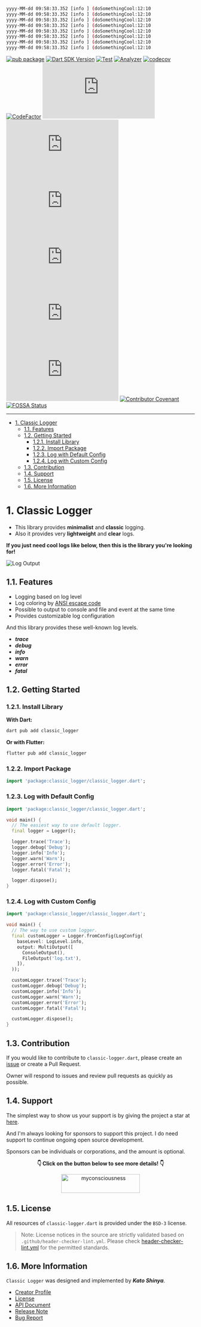 ```bash
yyyy-MM-dd 09:58:33.352 [info ] (doSomethingCool:12:10                    ) - ╭━━━┳╮╱╱╱╱╱╱╱╱╱╱╱╱╱╱╭╮
yyyy-MM-dd 09:58:33.352 [info ] (doSomethingCool:12:10                    ) - ┃╭━╮┃┃╱╱╱╱╱╱╱╱╱╱╱╱╱╱┃┃
yyyy-MM-dd 09:58:33.352 [info ] (doSomethingCool:12:10                    ) - ┃┃╱╰┫┃╭━━┳━━┳━━┳┳━━╮┃┃╱╱╭━━┳━━┳━━┳━━┳━╮
yyyy-MM-dd 09:58:33.352 [info ] (doSomethingCool:12:10                    ) - ┃┃╱╭┫┃┃╭╮┃━━┫━━╋┫╭━╯┃┃╱╭┫╭╮┃╭╮┃╭╮┃┃━┫╭╯
yyyy-MM-dd 09:58:33.352 [info ] (doSomethingCool:12:10                    ) - ┃╰━╯┃╰┫╭╮┣━━┣━━┃┃╰━╮┃╰━╯┃╰╯┃╰╯┃╰╯┃┃━┫┃
yyyy-MM-dd 09:58:33.352 [info ] (doSomethingCool:12:10                    ) - ╰━━━┻━┻╯╰┻━━┻━━┻┻━━╯╰━━━┻━━┻━╮┣━╮┣━━┻╯
yyyy-MM-dd 09:58:33.352 [info ] (doSomethingCool:12:10                    ) - ╱╱╱╱╱╱╱╱╱╱╱╱╱╱╱╱╱╱╱╱╱╱╱╱╱╱╱╭━╯┣━╯┃
yyyy-MM-dd 09:58:33.352 [info ] (doSomethingCool:12:10                    ) - ╱╱╱╱╱╱╱╱╱╱╱╱╱╱╱╱╱╱╱╱╱╱╱╱╱╱╱╰━━┻━━╯
```

[![pub package](https://img.shields.io/pub/v/classic_logger.svg?logo=dart&logoColor=00b9fc)](https://pub.dartlang.org/packages/classic_logger)
[![Dart SDK Version](https://badgen.net/pub/sdk-version/classic_logger)](https://pub.dev/packages/classic_logger/)
[![Test](https://github.com/myConsciousness/batch.dart/actions/workflows/test.yml/badge.svg)](https://github.com/myConsciousness/batch.dart/actions/workflows/test.yml)
[![Analyzer](https://github.com/myConsciousness/batch.dart/actions/workflows/analyzer.yml/badge.svg)](https://github.com/myConsciousness/batch.dart/actions/workflows/analyzer.yml)
[![codecov](https://codecov.io/gh/myConsciousness/batch.dart/branch/main/graph/badge.svg?token=J5GT1PF9Y3)](https://codecov.io/gh/myConsciousness/batch.dart)
[![CodeFactor](https://www.codefactor.io/repository/github/myConsciousness/batch.dart/badge)](https://www.codefactor.io/repository/github/myConsciousness/batch.dart)
[![Issues](https://img.shields.io/github/issues/myConsciousness/batch.dart?logo=github&logoColor=white)](https://github.com/myConsciousness/batch.dart/issues)
[![Pull Requests](https://img.shields.io/github/issues-pr/myConsciousness/batch.dart?logo=github&logoColor=white)](https://github.com/myConsciousness/batch.dart/pulls)
[![Stars](https://img.shields.io/github/stars/myConsciousness/batch.dart?logo=github&logoColor=white)](https://github.com/myConsciousness/batch.dart)
[![Code size](https://img.shields.io/github/languages/code-size/myConsciousness/batch.dart?logo=github&logoColor=white)](https://github.com/myConsciousness/batch.dart)
[![Last Commits](https://img.shields.io/github/last-commit/myConsciousness/batch.dart?logo=git&logoColor=white)](https://github.com/myConsciousness/batch.dart/commits/main)
[![License](https://img.shields.io/github/license/myConsciousness/batch.dart?logo=open-source-initiative&logoColor=green)](https://github.com/myConsciousness/batch.dart/blob/main/LICENSE)
[![Contributor Covenant](https://img.shields.io/badge/Contributor%20Covenant-2.1-4baaaa.svg)](https://github.com/myConsciousness/batch.dart/blob/main/CODE_OF_CONDUCT.md)
[![FOSSA Status](https://app.fossa.com/api/projects/git%2Bgithub.com%2FmyConsciousness%2Fbatch.dart.svg?type=shield)](https://app.fossa.com/projects/git%2Bgithub.com%2FmyConsciousness%2Fbatch.dart?ref=badge_shield)

---

<!-- TOC -->

- [1. Classic Logger](#1-classic-logger)
  - [1.1. Features](#11-features)
  - [1.2. Getting Started](#12-getting-started)
    - [1.2.1. Install Library](#121-install-library)
    - [1.2.2. Import Package](#122-import-package)
    - [1.2.3. Log with Default Config](#123-log-with-default-config)
    - [1.2.4. Log with Custom Config](#124-log-with-custom-config)
  - [1.3. Contribution](#13-contribution)
  - [1.4. Support](#14-support)
  - [1.5. License](#15-license)
  - [1.6. More Information](#16-more-information)

<!-- /TOC -->

# 1. Classic Logger

- This library provides **minimalist** and **classic** logging.
- Also it provides very **lightweight** and **clear** logs.

**If you just need cool logs like below, then this is the library you're looking for!**

![Log Output](https://user-images.githubusercontent.com/13072231/165417279-1cc2ea45-d758-44a6-8c98-6d74a295b4e0.png)

## 1.1. Features

- Logging based on log level
- Log coloring by [ANSI escape code](https://en.wikipedia.org/wiki/ANSI_escape_code)
- Possible to output to console and file and event at the same time
- Provides customizable log configuration

And this library provides these well-known log levels.

- **_trace_**
- **_debug_**
- **_info_**
- **_warn_**
- **_error_**
- **_fatal_**

## 1.2. Getting Started

### 1.2.1. Install Library

**With Dart:**

```bash
dart pub add classic_logger
```

**Or with Flutter:**

```bash
flutter pub add classic_logger
```

### 1.2.2. Import Package

```dart
import 'package:classic_logger/classic_logger.dart';
```

### 1.2.3. Log with Default Config

```dart
import 'package:classic_logger/classic_logger.dart';

void main() {
  // The easiest way to use default logger.
  final logger = Logger();

  logger.trace('Trace');
  logger.debug('Debug');
  logger.info('Info');
  logger.warn('Warn');
  logger.error('Error');
  logger.fatal('Fatal');

  logger.dispose();
}
```

### 1.2.4. Log with Custom Config

```dart
import 'package:classic_logger/classic_logger.dart';

void main() {
  // The way to use custom logger.
  final customLogger = Logger.fromConfig(LogConfig(
    baseLevel: LogLevel.info,
    output: MultiOutput([
      ConsoleOutput(),
      FileOutput('log.txt'),
    ]),
  ));

  customLogger.trace('Trace');
  customLogger.debug('Debug');
  customLogger.info('Info');
  customLogger.warn('Warn');
  customLogger.error('Error');
  customLogger.fatal('Fatal');

  customLogger.dispose();
}
```

## 1.3. Contribution

If you would like to contribute to `classic-logger.dart`, please create an [issue](https://github.com/myConsciousness/classic-logger.dart/issues) or create a Pull Request.

Owner will respond to issues and review pull requests as quickly as possible.

## 1.4. Support

The simplest way to show us your support is by giving the project a star at [here](https://github.com/myConsciousness/classic-logger.dart).

And I'm always looking for sponsors to support this project. I do need support to continue ongoing open source development.

Sponsors can be individuals or corporations, and the amount is optional.

<div align="center">
  <p>
    <b>👇 Click on the button below to see more details! 👇</b>
  </p>

  <p>
    <a href="https://github.com/sponsors/myconsciousness">
      <img src="https://cdn.ko-fi.com/cdn/kofi3.png?v=3" height="50" width="210" alt="myconsciousness" />
    </a>
  </p>
</div>

## 1.5. License

All resources of `classic-logger.dart` is provided under the `BSD-3` license.

> Note:
> License notices in the source are strictly validated based on `.github/header-checker-lint.yml`. Please check [header-checker-lint.yml](https://github.com/myConsciousness/classic-logger.dart/tree/main/.github/header-checker-lint.yml) for the permitted standards.

## 1.6. More Information

`Classic Logger` was designed and implemented by **_Kato Shinya_**.

- [Creator Profile](https://github.com/myConsciousness)
- [License](https://github.com/myConsciousness/classic-logger.dart/blob/main/LICENSE)
- [API Document](https://pub.dev/documentation/classic_logger/latest/classic_logger/classic_logger.html)
- [Release Note](https://github.com/myConsciousness/classic-logger.dart/releases)
- [Bug Report](https://github.com/myConsciousness/classic-logger.dart/issues)
